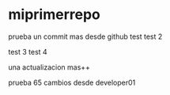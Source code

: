 # miprimerrepo
prueba
un commit mas desde github
test
test 2 

test 3
test 4

una actualizacion mas++

prueba 65
cambios desde developer01
